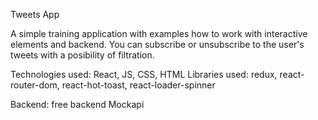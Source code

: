 Tweets App

A simple training application with examples how to work with interactive elements and backend.
You can subscribe or unsubscribe to the user's tweets with a posibility of filtration.

Technologies used: React, JS, CSS, HTML
Libraries used: redux, react-router-dom, react-hot-toast, react-loader-spinner

Backend: free backend Mockapi
